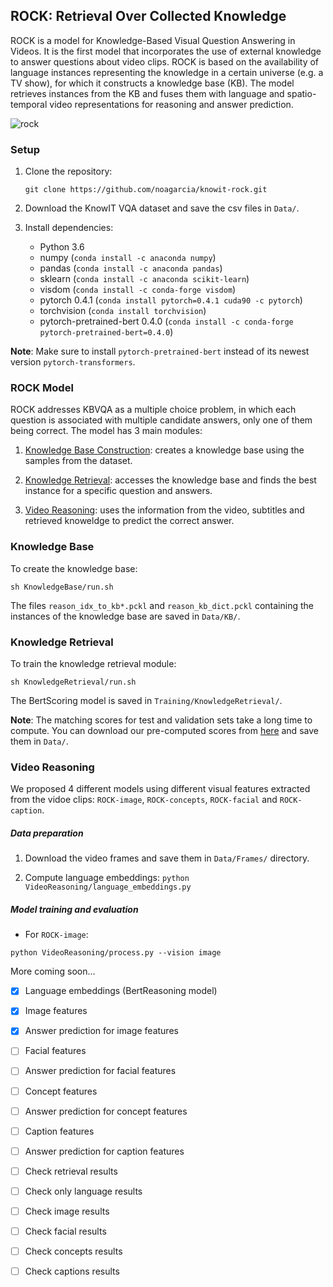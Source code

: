 ## ROCK: Retrieval Over Collected Knowledge

ROCK is a model for Knowledge-Based Visual Question Answering in Videos. 
It is the first model that incorporates the use of external knowledge to answer questions about video clips.
ROCK is based on the availability of language instances representing the knowledge in a certain universe 
(e.g. a TV show), for which it constructs a knowledge base (KB). The model retrieves instances from the KB and 
fuses them with language and spatio-temporal video representations for reasoning and answer prediction.

![rock](https://github.com/noagarcia/knowit-rock/blob/master/Data/model.png?raw=true)

### Setup

1. Clone the repository: 
    
    `git clone https://github.com/noagarcia/knowit-rock.git`
    
2. Download the KnowIT VQA dataset and save the csv files in `Data/`.

3. Install dependencies:
    - Python 3.6
    - numpy (`conda install -c anaconda numpy`)
    - pandas (`conda install -c anaconda pandas`)
    - sklearn (`conda install -c anaconda scikit-learn`)
    - visdom (`conda install -c conda-forge visdom`)
    - pytorch 0.4.1 (`conda install pytorch=0.4.1 cuda90 -c pytorch`)
    - torchvision (`conda install torchvision`)
    - pytorch-pretrained-bert 0.4.0 (`conda install -c conda-forge pytorch-pretrained-bert=0.4.0`) 
    
**Note**: Make sure to install `pytorch-pretrained-bert` instead of its newest version `pytorch-transformers`.
    
    
### ROCK Model  
    
ROCK addresses KBVQA as a multiple choice problem, 
in which each question is associated with multiple candidate answers, only one of them being correct.
The model has 3 main modules:

1. [Knowledge Base Construction](#knowledge-base): creates a knowledge base using the samples from the dataset.

2. [Knowledge Retrieval](#knowledge-retrieval): accesses the knowledge base and finds the best instance for a specific question and answers.

3. [Video Reasoning](#video-reasoning): uses the information from the video, subtitles and retrieved knoweldge to predict the correct answer.
    
    
### Knowledge Base

To create the knowledge base:

```
sh KnowledgeBase/run.sh
```

The files `reason_idx_to_kb*.pckl` and `reason_kb_dict.pckl` containing the instances of the knowledge base are saved in `Data/KB/`.

### Knowledge Retrieval

To train the knowledge retrieval module:

```
sh KnowledgeRetrieval/run.sh
```

The BertScoring model is saved in `Training/KnowledgeRetrieval/`.

**Note**: The matching scores for test and validation sets take a long time to compute.
 You can download our pre-computed scores from [here](www.noagarciad.com/data/ROCK/rock-retrieval-scores.zip) and save them in `Data/`.


### Video Reasoning

We proposed 4 different models using different visual features extracted from the vidoe clips: `ROCK-image`, `ROCK-concepts`,
 `ROCK-facial` and `ROCK-caption`.


##### Data preparation

1. Download the video frames and save them in `Data/Frames/` directory.

2. Compute language embeddings: `python VideoReasoning/language_embeddings.py`

##### Model training and evaluation

- For `ROCK-image`:

```
python VideoReasoning/process.py --vision image
``` 

More coming soon...

- [x] Language embeddings (BertReasoning model)
- [x] Image features
- [x] Answer prediction for image features
- [ ] Facial features
- [ ] Answer prediction for facial features
- [ ] Concept features
- [ ] Answer prediction for concept features
- [ ] Caption features
- [ ] Answer prediction for caption features
- [ ] Check retrieval results
- [ ] Check only language results
- [ ] Check image results
- [ ] Check facial results
- [ ] Check concepts results
- [ ] Check captions results
    



